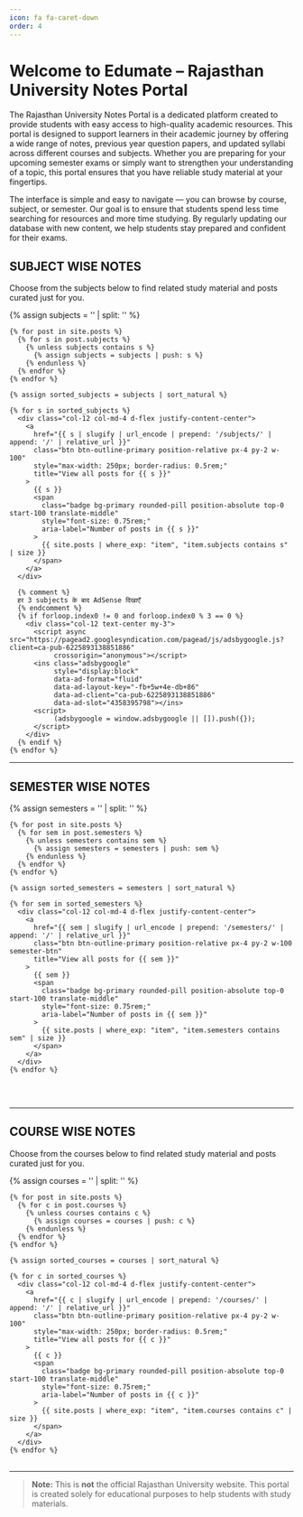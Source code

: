 ```yaml
---
icon: fa fa-caret-down
order: 4
---
```

# Welcome to Edumate – Rajasthan University Notes Portal

The Rajasthan University Notes Portal is a dedicated platform created to provide students with easy access to high-quality academic resources. This portal is designed to support learners in their academic journey by offering a wide range of notes, previous year question papers, and updated syllabi across different courses and subjects. Whether you are preparing for your upcoming semester exams or simply want to strengthen your understanding of a topic, this portal ensures that you have reliable study material at your fingertips.

The interface is simple and easy to navigate — you can browse by course, subject, or semester. Our goal is to ensure that students spend less time searching for resources and more time studying. By regularly updating our database with new content, we help students stay prepared and confident for their exams.

## SUBJECT WISE NOTES

Choose from the subjects below to find related study material and posts curated just for you.
  

  <div id="subjects" class="row g-4 justify-content-center">
    {% assign subjects = '' | split: '' %}

    {% for post in site.posts %}
      {% for s in post.subjects %}
        {% unless subjects contains s %}
          {% assign subjects = subjects | push: s %}
        {% endunless %}
      {% endfor %}
    {% endfor %}

    {% assign sorted_subjects = subjects | sort_natural %}

    {% for s in sorted_subjects %}
      <div class="col-12 col-md-4 d-flex justify-content-center">
        <a 
          href="{{ s | slugify | url_encode | prepend: '/subjects/' | append: '/' | relative_url }}" 
          class="btn btn-outline-primary position-relative px-4 py-2 w-100"
          style="max-width: 250px; border-radius: 0.5rem;"
          title="View all posts for {{ s }}"
        >
          {{ s }}
          <span 
            class="badge bg-primary rounded-pill position-absolute top-0 start-100 translate-middle"
            style="font-size: 0.75rem;"
            aria-label="Number of posts in {{ s }}"
          >
            {{ site.posts | where_exp: "item", "item.subjects contains s" | size }}
          </span>
        </a>
      </div>

      {% comment %}
      हर 3 subjects के बाद AdSense दिखाएँ
      {% endcomment %}
      {% if forloop.index0 != 0 and forloop.index0 % 3 == 0 %}
        <div class="col-12 text-center my-3">
          <script async src="https://pagead2.googlesyndication.com/pagead/js/adsbygoogle.js?client=ca-pub-6225893138851886"
               crossorigin="anonymous"></script>
          <ins class="adsbygoogle"
               style="display:block"
               data-ad-format="fluid"
               data-ad-layout-key="-fb+5w+4e-db+86"
               data-ad-client="ca-pub-6225893138851886"
               data-ad-slot="4358395798"></ins>
          <script>
               (adsbygoogle = window.adsbygoogle || []).push({});
          </script>
        </div>
      {% endif %}
    {% endfor %}
  </div>

---

## SEMESTER WISE NOTES



  <div id="semesters" class="row g-4 justify-content-center">
    {% assign semesters = '' | split: '' %}

    {% for post in site.posts %}
      {% for sem in post.semesters %}
        {% unless semesters contains sem %}
          {% assign semesters = semesters | push: sem %}
        {% endunless %}
      {% endfor %}
    {% endfor %}

    {% assign sorted_semesters = semesters | sort_natural %}

    {% for sem in sorted_semesters %}
      <div class="col-12 col-md-4 d-flex justify-content-center">
        <a 
          href="{{ sem | slugify | url_encode | prepend: '/semesters/' | append: '/' | relative_url }}" 
          class="btn btn-outline-primary position-relative px-4 py-2 w-100 semester-btn"
          title="View all posts for {{ sem }}"
        >
          {{ sem }}
          <span 
            class="badge bg-primary rounded-pill position-absolute top-0 start-100 translate-middle"
            style="font-size: 0.75rem;"
            aria-label="Number of posts in {{ sem }}"
          >
            {{ site.posts | where_exp: "item", "item.semesters contains sem" | size }}
          </span>
        </a>
      </div>
    {% endfor %}
  </div>

<!-- ✅ Ad Section with proper gap -->
<div class="ad-container text-center">
  <script async src="https://pagead2.googlesyndication.com/pagead/js/adsbygoogle.js?client=ca-pub-6225893138851886"
       crossorigin="anonymous"></script>
  <ins class="adsbygoogle"
       style="display:block; text-align:center;"
       data-ad-layout="in-article"
       data-ad-format="fluid"
       data-ad-client="ca-pub-6225893138851886"
       data-ad-slot="1023470228"></ins>
  <script>
       (adsbygoogle = window.adsbygoogle || []).push({});
  </script>
</div>

<!-- ✅ Custom CSS for spacing -->
<style>
.semester-btn {
  max-width: 250px;
  border-radius: 0.5rem;
}

.ad-container {
  margin-top: 60px;  /* Gap above ad */
  margin-bottom: 40px; /* Gap below ad */
}
</style>

---

## COURSE WISE NOTES

Choose from the courses below to find related study material and posts curated just for you.


  <div id="courses" class="row g-4 justify-content-center">
    {% assign courses = '' | split: '' %}

    {% for post in site.posts %}
      {% for c in post.courses %}
        {% unless courses contains c %}
          {% assign courses = courses | push: c %}
        {% endunless %}
      {% endfor %}
    {% endfor %}

    {% assign sorted_courses = courses | sort_natural %}

    {% for c in sorted_courses %}
      <div class="col-12 col-md-4 d-flex justify-content-center">
        <a 
          href="{{ c | slugify | url_encode | prepend: '/courses/' | append: '/' | relative_url }}" 
          class="btn btn-outline-primary position-relative px-4 py-2 w-100"
          style="max-width: 250px; border-radius: 0.5rem;"
          title="View all posts for {{ c }}"
        >
          {{ c }}
          <span 
            class="badge bg-primary rounded-pill position-absolute top-0 start-100 translate-middle"
            style="font-size: 0.75rem;"
            aria-label="Number of posts in {{ c }}"
          >
            {{ site.posts | where_exp: "item", "item.courses contains c" | size }}
          </span>
        </a>
      </div>
    {% endfor %}
  </div>


<div class="my-5"></div> 



<script async src="https://pagead2.googlesyndication.com/pagead/js/adsbygoogle.js?client=ca-pub-6225893138851886"
     crossorigin="anonymous"></script>
<ins class="adsbygoogle"
     style="display:block; text-align:center; margin: 30px 0;" 
     data-ad-layout="in-article"
     data-ad-format="fluid"
     data-ad-client="ca-pub-6225893138851886"
     data-ad-slot="1023470228"></ins>
<script>
     (adsbygoogle = window.adsbygoogle || []).push({});
</script>

---

> **Note:** This is **not** the official Rajasthan University website. This portal is created solely for educational purposes to help students with study materials.
